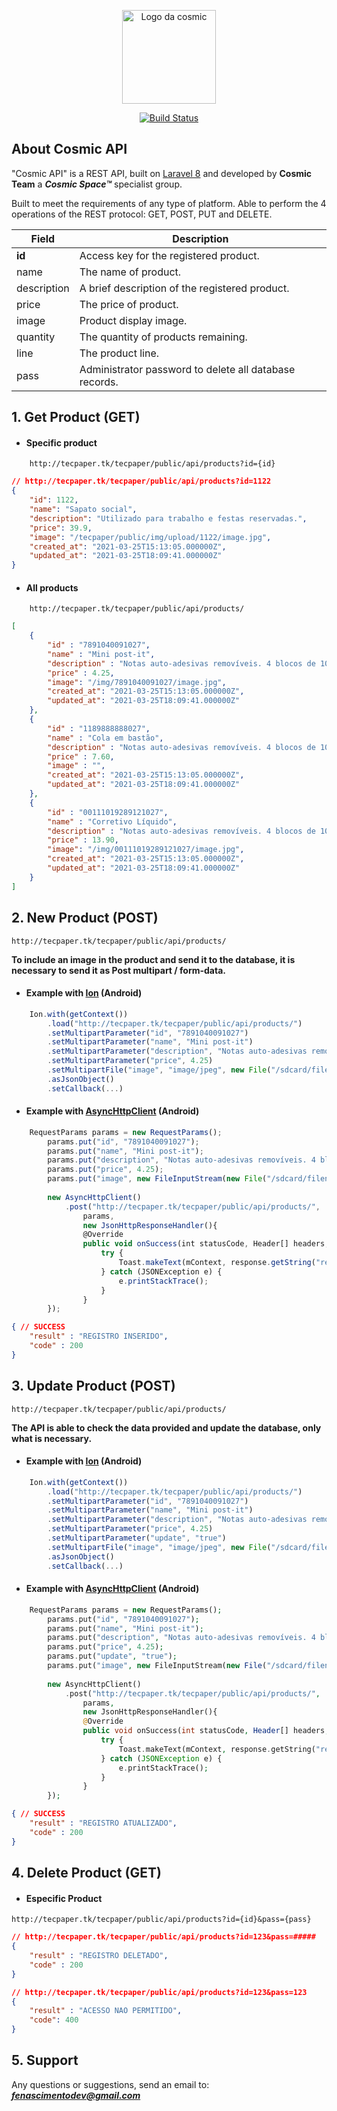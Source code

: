 <p align="center">
    <a href="https://laravel.com" target="_blank">
        <img src="https://avatars.githubusercontent.com/u/83460330?v=4" width="150" alt="Logo da cosmic">
    </a>
</p>

<p align="center">
    <a href="https://travis-ci.org/laravel/framework"><img src="https://travis-ci.org/laravel/framework.svg" alt="Build Status"></a>
</p>

## About Cosmic API
"Cosmic API" is a REST API, built on [Laravel 8](https://laravel.com/docs/8.x/installation) and developed by **Cosmic Team** a ***Cosmic Space™*** specialist group.

Built to meet the requirements of any type of platform. Able to perform the 4 operations of the REST protocol: GET, POST, PUT and DELETE.

Field | Description
------|------------
**id** | Access key for the registered product.
name | The name of product.
description | A brief description of the registered product.
price | The price of product.
image | Product display image.
quantity | The quantity of products remaining.
line | The product line.
pass | Administrator password to delete all database records.


## 1. Get Product (GET)


- #### Specific product
```url
    http://tecpaper.tk/tecpaper/public/api/products?id={id}
```

```JSON
// http://tecpaper.tk/tecpaper/public/api/products?id=1122
{ 
    "id": 1122,
    "name": "Sapato social",
    "description": "Utilizado para trabalho e festas reservadas.",
    "price": 39.9,
    "image": "/tecpaper/public/img/upload/1122/image.jpg",
    "created_at": "2021-03-25T15:13:05.000000Z",
    "updated_at": "2021-03-25T18:09:41.000000Z"
}
```

- #### All products
```url
    http://tecpaper.tk/tecpaper/public/api/products/
```

```JSON
[
    {
        "id" : "7891040091027",
        "name" : "Mini post-it",
        "description" : "Notas auto-adesivas removíveis. 4 blocos de 100 folhas.",
        "price" : 4.25,
        "image": "/img/7891040091027/image.jpg",
        "created_at": "2021-03-25T15:13:05.000000Z",
        "updated_at": "2021-03-25T18:09:41.000000Z"
    },
    {
        "id" : "1189888888027",
        "name" : "Cola em bastão",
        "description" : "Notas auto-adesivas removíveis. 4 blocos de 100 folhas.",
        "price" : 7.60,
        "image" : "",
        "created_at": "2021-03-25T15:13:05.000000Z",
        "updated_at": "2021-03-25T18:09:41.000000Z"
    },
    {
        "id" : "00111019289121027",
        "name" : "Corretivo Líquido",
        "description" : "Notas auto-adesivas removíveis. 4 blocos de 100 folhas.",
        "price" : 13.90,
        "image": "/img/00111019289121027/image.jpg",
        "created_at": "2021-03-25T15:13:05.000000Z",
        "updated_at": "2021-03-25T18:09:41.000000Z"
    }
] 
```

## 2. New Product (POST)


```URL
http://tecpaper.tk/tecpaper/public/api/products/
```

**To include an image in the product and send it to the database, it is necessary to send it as Post multipart / form-data.**

- #### Example with [Ion](https://github.com/koush/ion) (Android)
```JAVASCRIPT
    Ion.with(getContext())
        .load("http://tecpaper.tk/tecpaper/public/api/products/")
        .setMultipartParameter("id", "7891040091027")
        .setMultipartParameter("name", "Mini post-it")
        .setMultipartParameter("description", "Notas auto-adesivas removíveis. 4 blocos de 100 folhas.")
        .setMultipartParameter("price", 4.25)
        .setMultipartFile("image", "image/jpeg", new File("/sdcard/filename.jpeg"))
        .asJsonObject()
        .setCallback(...)
```

- #### Example with [AsyncHttpClient](https://loopj.com/android-async-http/) (Android)

```JAVASCRIPT
    RequestParams params = new RequestParams();
        params.put("id", "7891040091027");
        params.put("name", "Mini post-it");
        params.put("description", "Notas auto-adesivas removíveis. 4 blocos de 100 folhas.");
        params.put("price", 4.25);
        params.put("image", new FileInputStream(new File("/sdcard/filename.jpeg")), "filename.jpg");
        
        new AsyncHttpClient()
            .post("http://tecpaper.tk/tecpaper/public/api/products/", 
                params, 
                new JsonHttpResponseHandler(){
                @Override
                public void onSuccess(int statusCode, Header[] headers, JSONObject response) {
                    try {
                        Toast.makeText(mContext, response.getString("result"), Toast.LENGTH_LONG).show();
                    } catch (JSONException e) {
                        e.printStackTrace();
                    }
                }
        });
```


```JSON
{ // SUCCESS
    "result" : "REGISTRO INSERIDO",
    "code" : 200
}
```

## 3. Update Product (POST)

```URL
http://tecpaper.tk/tecpaper/public/api/products/
```
**The API is able to check the data provided and update the database, only what is necessary.**
<br>

- #### Example with [Ion](https://github.com/koush/ion) (Android)
```JAVASCRIPT
    Ion.with(getContext())
        .load("http://tecpaper.tk/tecpaper/public/api/products/")
        .setMultipartParameter("id", "7891040091027")
        .setMultipartParameter("name", "Mini post-it")
        .setMultipartParameter("description", "Notas auto-adesivas removíveis. 4 blocos de 100 folhas.")
        .setMultipartParameter("price", 4.25)
        .setMultipartParameter("update", "true")
        .setMultipartFile("image", "image/jpeg", new File("/sdcard/filename.jpeg"))
        .asJsonObject()
        .setCallback(...)
```

- #### Example with [AsyncHttpClient](https://loopj.com/android-async-http/) (Android)

```PHP
    RequestParams params = new RequestParams();
        params.put("id", "7891040091027");
        params.put("name", "Mini post-it");
        params.put("description", "Notas auto-adesivas removíveis. 4 blocos de 100 folhas.");
        params.put("price", 4.25);
        params.put("update", "true");
        params.put("image", new FileInputStream(new File("/sdcard/filename.jpeg")), "filename.jpg");
        
        new AsyncHttpClient()
            .post("http://tecpaper.tk/tecpaper/public/api/products/", 
                params, 
                new JsonHttpResponseHandler(){
                @Override
                public void onSuccess(int statusCode, Header[] headers, JSONObject response) {
                    try {
                        Toast.makeText(mContext, response.getString("result"), Toast.LENGTH_LONG).show();
                    } catch (JSONException e) {
                        e.printStackTrace();
                    }
                }
        });
```
```JSON
{ // SUCCESS
    "result" : "REGISTRO ATUALIZADO",
    "code" : 200
}
```

## 4. Delete Product (GET)

- #### Especific Product

```url
http://tecpaper.tk/tecpaper/public/api/products?id={id}&pass={pass}
```

```JSON
// http://tecpaper.tk/tecpaper/public/api/products?id=123&pass=#####
{ 
    "result" : "REGISTRO DELETADO",
    "code" : 200
}
```
```JSON
// http://tecpaper.tk/tecpaper/public/api/products?id=123&pass=123
{ 
    "result" : "ACESSO NAO PERMITIDO",
    "code": 400
}
```

## 5. Support

Any questions or suggestions, send an email to: ***fenascimentodev@gmail.com***

